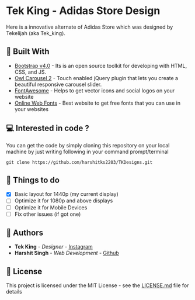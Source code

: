 # Tek King - Adidas Store Design
Here is a innovative alternate of Adidas Store which was designed by Tekelijah (aka Tek_king). 



##  :wrench: Built With
* [Bootstrap v4.0](https://getbootstrap.com/docs/4.0/getting-started/introduction/) - Its is an open source toolkit for developing with HTML, CSS, and JS.
* [Owl Carousel 2](https://owlcarousel2.github.io/OwlCarousel2/) - Touch enabled jQuery plugin that lets you create a beautiful responsive carousel slider.
* [FontAwesome](https://fontawesome.com/) - Helps to get vector icons and social logos on your website
* [Online Web Fonts](https://www.onlinewebfonts.com/) - Best website to get free fonts that you can use in your websites

##   :computer: Interested in code ?

You can get the code by simply cloning this repository on your local machine by just writing following in your command prompt/terminal
```
git clone https://github.com/harshitks2203/TKDesigns.git
```

##  :checkered_flag: Things to do
- [x] Basic layout for 1440p (my current display)
- [ ] Optimize it for 1080p and above displays 
- [ ] Optimize it for Mobile Devices
- [ ] Fix other issues (if got one)

##  :busts_in_silhouette: Authors

* **Tek King** - *Designer* - [Instagram](http://instagram.com/tek_king/)
* **Harshit Singh** - *Web Development* - [Github](https://github.com/harshitks2203)

##  :page_facing_up: License

This project is licensed under the MIT License - see the [LICENSE.md](LICENSE.md) file for details